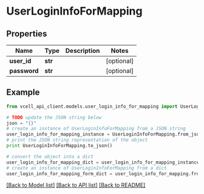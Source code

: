 # UserLoginInfoForMapping


## Properties
Name | Type | Description | Notes
------------ | ------------- | ------------- | -------------
**user_id** | **str** |  | [optional] 
**password** | **str** |  | [optional] 

## Example

```python
from vcell_api_client.models.user_login_info_for_mapping import UserLoginInfoForMapping

# TODO update the JSON string below
json = "{}"
# create an instance of UserLoginInfoForMapping from a JSON string
user_login_info_for_mapping_instance = UserLoginInfoForMapping.from_json(json)
# print the JSON string representation of the object
print UserLoginInfoForMapping.to_json()

# convert the object into a dict
user_login_info_for_mapping_dict = user_login_info_for_mapping_instance.to_dict()
# create an instance of UserLoginInfoForMapping from a dict
user_login_info_for_mapping_form_dict = user_login_info_for_mapping.from_dict(user_login_info_for_mapping_dict)
```
[[Back to Model list]](../README.md#documentation-for-models) [[Back to API list]](../README.md#documentation-for-api-endpoints) [[Back to README]](../README.md)


